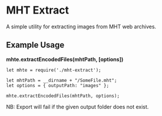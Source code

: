 # MHT Extract
A simple utility for extracting images from MHT web archives.

## Example Usage

**mhte.extractEncodedFiles(mhtPath, [options])**

```
let mhte = require('./mht-extract');

let mhtPath = __dirname + "/SomeFile.mht";
let options = { outputPath: "images" };

mhte.extractEncodedFiles(mhtPath, options);
```

NB: Export will fail if the given output folder does not exist.
